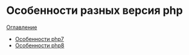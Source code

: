 Особенности разных версия php
=================
[Оглавление](../../README.md)

- [Особенности php7](./7/README.md)
- [Особенности php8](./8/README.md)